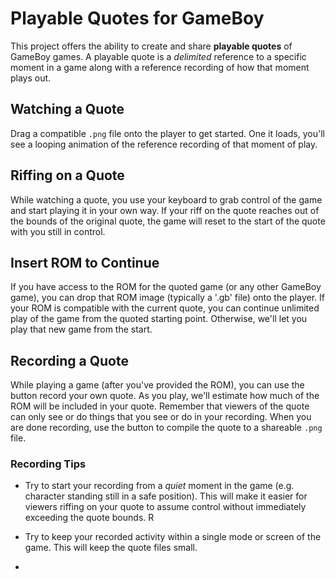# Playable Quotes for GameBoy

This project offers the ability to create and share **playable quotes** of GameBoy games. A playable quote is a *delimited* reference to a specific moment in a game along with a reference recording of how that moment plays out.


## Watching a Quote

Drag a compatible `.png` file onto the player to get started. One it loads, you'll see a looping animation of the reference recording of that moment of play.

## Riffing on a Quote

While watching a quote, you use your keyboard to grab control of the game and start playing it in your own way. If your riff on the quote reaches out of the bounds of the original quote, the game will reset to the start of the quote with you still in control.

## Insert ROM to Continue

If you have access to the ROM for the quoted game (or any other GameBoy game), you can drop that ROM image (typically a '.gb' file) onto the player. If your ROM is compatible with the current quote, you can continue unlimited play of the game from the quoted starting point. Otherwise, we'll let you play that new game from the start.

## Recording a Quote

While playing a game (after you've provided the ROM), you can use the button record your own quote. As you play, we'll estimate how much of the ROM will be included in your quote. Remember that viewers of the quote can only see or do things that you see or do in your recording. When you are done recording, use the button to compile the quote to a shareable `.png` file.

### Recording Tips

- Try to start your recording from a *quiet* moment in the game (e.g. character standing still in a safe position). This will make it easier for viewers riffing on your quote to assume control without immediately exceeding the quote bounds. R

- Try to keep your recorded activity within a single mode or screen of the game. This will keep the quote files small.

- 



